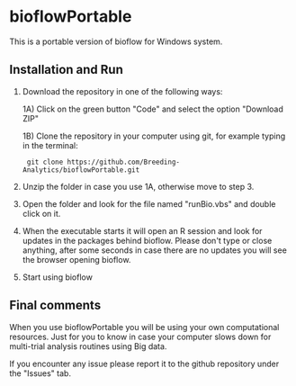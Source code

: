 # bioflowPortable

This is a portable version of bioflow for Windows system.

## Installation and Run

1) Download the repository in one of the following ways:

    1A) Click on the green button "Code" and select the option "Download ZIP"
    
    1B) Clone the repository in your computer using git, for example typing in the terminal:
    
        git clone https://github.com/Breeding-Analytics/bioflowPortable.git

2) Unzip the folder in case you use 1A, otherwise move to step 3.

3) Open the folder and look for the file named "runBio.vbs" and double click on it.

4) When the executable starts it will open an R session and look for updates in the packages behind bioflow. Please don't type or close anything, after some seconds in case there are no updates you will see the browser opening bioflow.

5) Start using bioflow

## Final comments

When you use bioflowPortable you will be using your own computational resources. Just for you to know in case your computer slows down for multi-trial analysis routines using Big data.

If you encounter any issue please report it to the github repository under the "Issues" tab.

